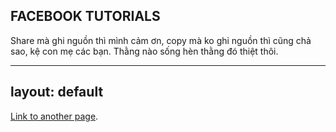 ## FACEBOOK TUTORIALS

Share mà ghi nguồn thì mình cảm ơn, copy mà ko ghi nguồn thì cũng chả sao, kệ con mẹ các bạn. Thằng nào sống hèn thằng đó thiệt thôi.

---
layout: default
---
[Link to another page](nuoiacc).
